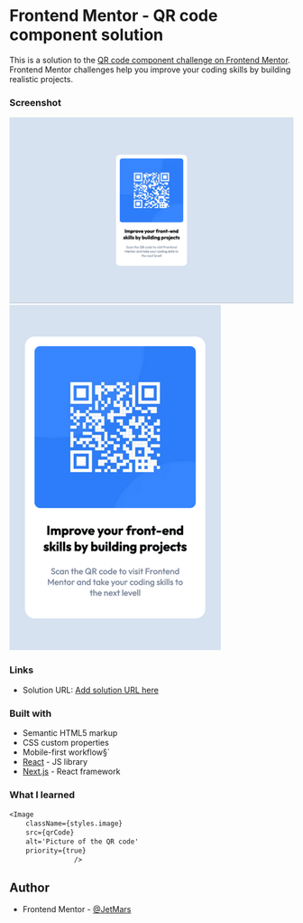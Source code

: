 # Frontend Mentor - QR code component solution

This is a solution to the [QR code component challenge on Frontend Mentor](https://www.frontendmentor.io/challenges/qr-code-component-iux_sIO_H). Frontend Mentor challenges help you improve your coding skills by building realistic projects.

### Screenshot

![desktop](./screenshot-desktop.png)
![mobile](./screenshot-mobile.png)

### Links

- Solution URL: [Add solution URL here](https://github.com/JetMars/fmentor-qr-component.git)

### Built with

- Semantic HTML5 markup
- CSS custom properties
- Mobile-first workflow§`
- [React](https://reactjs.org/) - JS library
- [Next.js](https://nextjs.org/) - React framework

### What I learned

```next
<Image
	className={styles.image}
	src={qrCode}
	alt='Picture of the QR code'
	priority={true}
				/>
```

## Author

- Frontend Mentor - [@JetMars](https://www.frontendmentor.io/profile/JetMars)
